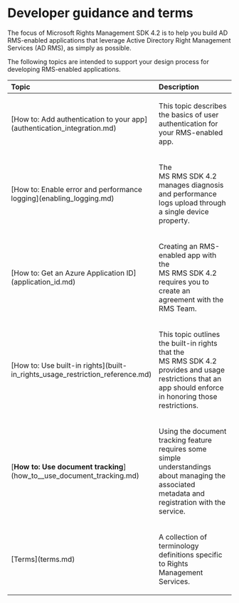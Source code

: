 Developer guidance and terms
=======================================================================

The focus of Microsoft Rights Management SDK 4.2 is to help you build AD RMS-enabled applications that leverage Active Directory Right Management Services (AD RMS), as simply as possible.

The following topics are intended to support your design process for developing RMS-enabled applications.

<table>
<colgroup>
<col width="50%" />
<col width="50%" />
</colgroup>
<thead>
<tr class="header">
<th align="left">Topic</th>
<th align="left">Description</th>
</tr>
</thead>
<tbody>
<tr class="odd">
<td align="left"><p>[How to: Add authentication to your app](authentication_integration.md)</p></td>
<td align="left"><p>This topic describes the basics of user authentication for your RMS-enabled app.</p></td>
</tr>
<tr class="even">
<td align="left"><p>[How to: Enable error and performance logging](enabling_logging.md)</p></td>
<td align="left"><p>The MS RMS SDK 4.2 manages diagnosis and performance logs upload through a single device property.</p></td>
</tr>
<tr class="odd">
<td align="left"><p>[How to: Get an Azure Application ID](application_id.md)</p></td>
<td align="left"><p>Creating an RMS-enabled app with the MS RMS SDK 4.2 requires you to create an agreement with the RMS Team.</p></td>
</tr>
<tr class="even">
<td align="left"><p>[How to: Use built-in rights](built-in_rights_usage_restriction_reference.md)</p></td>
<td align="left"><p>This topic outlines the built-in rights that the MS RMS SDK 4.2 provides and usage restrictions that an app should enforce in honoring those restrictions.</p></td>
</tr>
<tr class="odd">
<td align="left"><p>[<strong>How to: Use document tracking</strong>](how_to__use_document_tracking.md)</p></td>
<td align="left"><p>Using the document tracking feature requires some simple understandings about managing the associated metadata and registration with the service.</p></td>
</tr>
<tr class="even">
<td align="left"><p>[Terms](terms.md)</p></td>
<td align="left"><p>A collection of terminology definitions specific to Rights Management Services.</p></td>
</tr>
</tbody>
</table>

 

 

 



